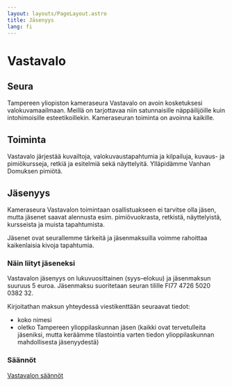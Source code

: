 ```yaml
---
layout: layouts/PageLayout.astro
title: Jäsenyys
lang: fi
---
```


# Vastavalo

## Seura

Tampereen yliopiston kameraseura Vastavalo on avoin kosketuksesi valokuvamaailmaan. Meillä on tarjottavaa niin satunnaisille näppäilijöille kuin intohimoisille esteetikoillekin. Kameraseuran toiminta on avoinna kaikille.

## Toiminta

Vastavalo järjestää kuvailtoja, valokuvaustapahtumia ja kilpailuja, kuvaus- ja pimiökursseja, retkiä ja esitelmiä sekä näyttelyitä. Ylläpidämme Vanhan Domuksen pimiötä.

## Jäsenyys

Kameraseura Vastavalon toimintaan osallistuakseen ei tarvitse olla jäsen, mutta jäsenet saavat alennusta esim. pimiövuokrasta, retkistä, näyttelyistä, kursseista ja muista tapahtumista.

Jäsenet ovat seurallemme tärkeitä ja jäsenmaksuilla voimme rahoittaa kaikenlaisia kivoja tapahtumia.

### Näin liityt jäseneksi

Vastavalon jäsenyys on lukuvuosittainen (syys–elokuu) ja jäsenmaksun suuruus 5 euroa. Jäsenmaksu suoritetaan seuran tilille FI77 4726 5020 0382 32.

Kirjoitathan maksun yhteydessä viestikenttään seuraavat tiedot:

- koko nimesi
- oletko Tampereen ylioppilaskunnan jäsen (kaikki ovat tervetulleita jäseniksi, mutta keräämme tilastointia varten tiedon ylioppilaskunnan mahdollisesta jäsenyydestä)

### Säännöt

[Vastavalon säännöt](https://drive.google.com/file/d/1PEsNq2AYgZFzYTMWwOhVRMbfrpK_gXnc/view?usp=sharing)
